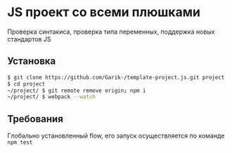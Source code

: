 # JS проект со всеми плюшками
Проверка синтакиса, проверка типа переменных, поддержка новых стандартов JS

## Установка
```BASH
$ git clone https://github.com/Garik-/template-project.js.git project
$ cd project
~/project/ $ git remote remove origin; npm i
~/project/ $ webpack --watch
```

## Требования
Глобально установленный flow, его запуск осуществляется по команде `npm test`
